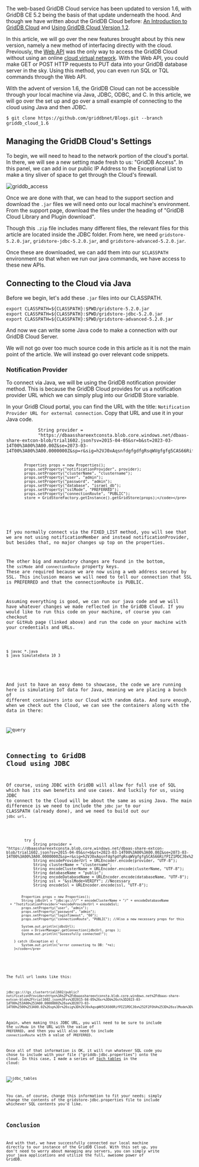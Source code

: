 The web-based GridDB Cloud service has been updated to version 1.6, with GridDB CE 5.2 being the basis of that update underneath the hood. And though we have written about the GridDB Cloud before: [An Introduction to GridDB Cloud](*https://griddb.net/en/blog/an-introduction-to-griddb-cloud/) and [Using GridDB Cloud Version 1.2](https://griddb.net/en/blog/using-griddb-cloud-version-1-2/). 

In this article, we will go over the new features brought about by this new version, namely a new method of interfacing directly with the cloud. Previously, the [Web API](https://github.com/griddb/webapi) was the only way to access the GridDB Cloud without using an online [cloud virtual network](https://learn.microsoft.com/en-us/azure/virtual-network/virtual-networks-overview). With the Web API, you could make GET or POST HTTP requests to PUT data into your GridDB database server in the sky. Using this method, you can even run SQL or TQL commands through the Web API.

With the advent of version 1.6, the GridDB Cloud can not be accessible through your local machine via Java, JDBC, ODBC, and C. In this article, we will go over the set up and go over a small example of connecting to the cloud using Java and then JDBC.

<div class="clipboard">
<pre><code class="language-sh">$ git clone https://github.com/griddbnet/Blogs.git --branch griddb_cloud_1.6</code></pre>
</div>

## Managing the GridDB Cloud's Settings

To begin, we will need to head to the network portion of the cloud's portal. In there, we will see a new setting made fresh to us: "GridDB Access". In this panel, we can add in our public IP Address to the Exceptional List to make a tiny sliver of space to get through the Cloud's firewall. 

![griddb_access](images/griddb_access.png)

Once we are done with that, we can head to the support section and download the `.jar` files we will need onto our local machine's environment. From the support page, download the files under the heading of "GridDB Cloud Library and Plugin download".

Though this `.zip` file includes many different files, the relevant files for this article are located inside the JDBC folder. From here, we need `gridstore-5.2.0.jar`, `gridstore-jdbc-5.2.0.jar`, and `gridstore-advanced-5.2.0.jar`. 

Once these are downloaded, we can add them into our `$CLASSPATH` environment so that when we run our java commands, we have access to these new APIs.

## Connecting to the Cloud via Java

Before we begin, let's add these `.jar` files into our CLASSPATH.

<div class="clipboard">
<pre><code class="language-sh">export CLASSPATH=${CLASSPATH}:$PWD/gridstore-5.2.0.jar
export CLASSPATH=${CLASSPATH}:$PWD/gridstore-jdbc-5.2.0.jar
export CLASSPATH=${CLASSPATH}:$PWD/gridstore-advanced-5.2.0.jar</code></pre>
</div>

And now we can write some Java code to make a connection with our GridDB Cloud Server.

We will not go over too much source code in this article as it is not the main point of the article. We will instead go over relevant code snippets.

### Notification Provider

To connect via Java, we will be using the GridDB notification provider method. This is because the GridDB Cloud provides for us a notification provider URL which we can simply plug into our GridDB Store variable.

In your GridB Cloud portal, you can find the URL with the title: `Notification Provider URL for external connection`. Copy that URL and use it in your Java code.

<div class="clipboard">
<pre><code class="language-java">            String provider =
            "https://dbaasshareextconsta.blob.core.windows.net/dbaas-share-extcon-blob/trial1602.json?sv=2015-04-05&sr=b&st=2023-03-14T00%3A00%3A00.00Z&se=2073-03-14T00%3A00%3A00.0000000Z&sp=r&sig=h2VJ0xAqsnfdgfgdfgRsqWVgfgfg5CAS66RifPIZ1PDCJ0x%2FiXb2FOhA%3D";

            Properties props = new Properties();
            props.setProperty("notificationProvider", provider);
            props.setProperty("clusterName", "clustername");
            props.setProperty("user", "admin");
            props.setProperty("password", "admin");
            props.setProperty("database", "israel_db");
            props.setProperty("sslMode", "PREFERRED");
            props.setProperty("connectionRoute", "PUBLIC");
            store = GridStoreFactory.getInstance().getGridStore(props);</code></pre>
</div>

If you normally connect via the FIXED_LIST method, you will see that we are not using notificationMember and instead notificationProvider, but besides that, no major changes up top on the properties.

The other big and *mandatory* changes are found in the bottom, the `sslMode` and `connectionRoute` property keys. These are required because we are now using a web address secured by SSL. This inclusion means we will need to tell our connection that SSL is PREFERRED and that the connectionRoute is PUBLIC. 

Assuming everything is good, we can run our java code and we will have whatever changes we made reflected in the GridDB Cloud. If you would like to run this code on your machine, of course you can checkout our GitHub page (linked above) and run the code on your machine with your credentials and URLs.

<div class="clipboard">
<pre><code class="language-sh">$ javac *.java
$ java SimulateData 10 3</code></pre>
</div>

And just to have an easy demo to showcase, the code we are running here is simulating IoT data for Java, meaning we are placing a bunch of different containers into our Cloud with random data. And sure enough, when we check out the Cloud, we can see the containers along with the data in there: 

![query](images/query.png)

## Connecting to GridDB Cloud using JDBC

Of course, using JDBC with GridDB will allow for full use of SQL which has its own benefits and use cases. And luckily for us, using JDBC to connect to the Cloud will be about the same as using Java. The main difference is we need to include the `jdbc jar` to our CLASSPATH (already done), and we need to build out our `jdbc url`.

<div class="clipboard">
<pre><code class="language-java">        try {
            String provider = "https://dbaasshareextconsta.blob.core.windows.net/dbaas-share-extcon-blob/trial1602.json?sv=2015-04-05&sr=b&st=2023-03-14T00%3A00%3A00.00Z&se=2073-03-14T00%3A00%3A00.0000000Z&sp=r&sig=h2VJ0xAqsnfdgfgdfgRsqWVgfgfg5CAS66RifPIZ1PDCJ0x%2FiXb2FOhA%3D";
            String encodeProviderUrl = URLEncoder.encode(provider, "UTF-8");
            String clusterName = "clustername";
            String encodeClusterName = URLEncoder.encode(clusterName, "UTF-8");
            String databaseName = "public";
            String encodeDatabaseName = URLEncoder.encode(databaseName, "UTF-8");
            String ssl = "&sslMode=VERIFY"; //Necessary
            String encodeSsl = URLEncoder.encode(ssl, "UTF-8");

            Properties props = new Properties();
            String jdbcUrl = "jdbc:gs:///" + encodeClusterName + "/" + encodeDatabaseName
      + "?notificationProvider="+encodeProviderUrl + encodeSsl;
            props.setProperty("user", "admin");
            props.setProperty("password", "admin");
            props.setProperty("loginTimeout", "60");
            props.setProperty("connectionRoute", "PUBLIC"); //Also a new necessary props for this

            System.out.println(jdbcUrl);
            conn = DriverManager.getConnection(jdbcUrl, props );
            System.out.println("Sucessfully connected!");

        } catch (Exception e) {
            System.out.println("error connecting to DB: "+e);
        }</code></pre>
</div>

The full url looks like this: 

    jdbc:gs:///gs_clustertrial1602/public?notificationProvider=https%3A%2F%2Fdbaasshareextconsta.blob.core.windows.net%2Fdbaas-share-extcon-blob%2Ftrial1602.json%3Fsv%3D2015-04-05%26sr%3Db%26st%3D2023-03-14T00%253A00%253A00.0000000Z%26se%3D2073-03-14T00%2500%253A00.0Z%26sp%3Dr%26sig%3Dh2VJ0xAqsqWV5CAS66RifPIZ1PDCJ0x%252F2FOhA%253D%26sslMode%3DVERIFY

Again, when making this JDBC URL, you will need to be sure to include the `sslMode` in the URL with the value of `PREFERRED`, and then you will also need to include `connectionRoute` with a value of `PREFERRED`.

Once all of that information is OK, it will run whatever SQL code you chose to include with your file ("griddb-jdbc.properties") onto the cloud. In this case, I made a series of [tpch tables](https://github.com/dragansah/tpch-dbgen) in the cloud:

![jdbc_tables](images/tpch_tables.png)

You can, of course, change this information to fit your needs; simply change the contents of the gridstore-jdbc.properties file to include whichever SQL contents you'd like.

## Conclusion

And with that, we have successfully connected our local machine directly to our instance of the GridDB Cloud. With this set up, you don't need to worry about managing any servers, you can simply write your java applications and utilize the full, awesome power of GridDB.

